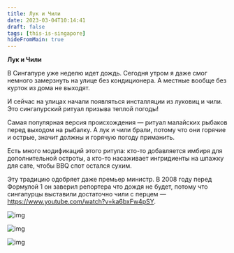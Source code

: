 ```yaml
---
title: Лук и Чили
date: 2023-03-04T10:14:41
draft: false
tags: [this-is-singapore]
hideFromMain: true
---
```

**Лук и Чили**

В Сингапуре уже неделю идет дождь. Сегодня утром я даже смог немного замерзнуть на улице без кондиционера. А местные вообще без курток из дома не выходят.

И сейчас на улицах начали появляться инсталляции из луковиц и чили. Это сингапурский ритуал призыва теплой погоды! 

Самая популярная версия происхождения — ритуал малайских рыбаков перед выходом на рыбалку. А лук и чили брали, потому что они горячие и острые, значит должны и горячую погоду приманить.

Есть много модификаций этого ритула: кто-то добавляется имбиря для дополнительной остроты, а кто-то насаживает ингридиенты на шпажку для сате, чтобы BBQ спот остался сухим.

Эту традицию одобряет даже премьер министр. В 2008 году перед Формулой 1 он заверил репортера что дождя не будет, потому что сингапурцы выставили достаточно чили с перцем — https://www.youtube.com/watch?v=ka6bxFw4pSY.

![img](/images/this-is-singapore/photos/photo_215@04-03-2023_10-15-08.jpg#center)

![img](/images/this-is-singapore/photos/photo_216@04-03-2023_10-15-08.jpg#center)

![img](/images/this-is-singapore/photos/photo_217@04-03-2023_10-15-08.jpg#center)

